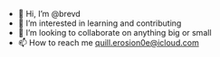 - 👋 Hi, I’m @brevd
- 👀 I’m interested in learning and contributing
- 💞️ I’m looking to collaborate on anything big or small
- 📫 How to reach me quill.erosion0e@icloud.com

<!---
brevd/brevd is a ✨ special ✨ repository because its `README.md` (this file) appears on your GitHub profile.
You can click the Preview link to take a look at your changes.
--->
